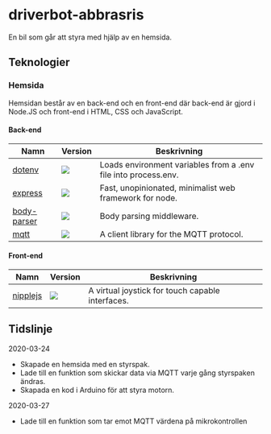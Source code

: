 # driverbot-abbrasris

En bil som går att styra med hjälp av en hemsida.

## Teknologier

### Hemsida

Hemsidan består av en back-end och en front-end där back-end är gjord i Node.JS och front-end i HTML, CSS och JavaScript.

#### Back-end

| Namn                                                     | Version                                           | Beskrivning                                                    |
| -------------------------------------------------------- | ------------------------------------------------- | -------------------------------------------------------------- |
| [dotenv](https://www.npmjs.com/package/dotenv)           | ![](https://img.shields.io/npm/v/dotenv.svg)      | Loads environment variables from a .env file into process.env. |
| [express](https://www.npmjs.com/package/express)         | ![](https://img.shields.io/npm/v/express.svg)     | Fast, unopinionated, minimalist web framework for node.        |
| [body-parser](https://www.npmjs.com/package/body-parser) | ![](https://img.shields.io/npm/v/body-parser.svg) | Body parsing middleware.                                       |
| [mqtt](https://www.npmjs.com/package/mqtt)               | ![](https://img.shields.io/npm/v/mqtt.svg)        | A client library for the MQTT protocol.                        |

#### Front-end

| Namn                                                | Version                                        | Beskrivning                                      |
| --------------------------------------------------- | ---------------------------------------------- | ------------------------------------------------ |
| [nipplejs](https://github.com/yoannmoinet/nipplejs) | ![](https://img.shields.io/npm/v/nipplejs.svg) | A virtual joystick for touch capable interfaces. |

## Tidslinje

2020-03-24

- Skapade en hemsida med en styrspak.
- Lade till en funktion som skickar data via MQTT varje gång styrspaken ändras.
- Skapada en kod i Arduino för att styra motorn.

2020-03-27

- Lade till en funktion som tar emot MQTT värdena på mikrokontrollen
